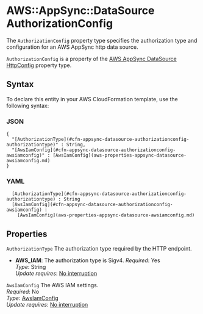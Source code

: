 # AWS::AppSync::DataSource AuthorizationConfig<a name="aws-properties-appsync-datasource-authorizationconfig"></a>

The `AuthorizationConfig` property type specifies the authorization type and configuration for an AWS AppSync http data source\.

 `AuthorizationConfig` is a property of the [AWS AppSync DataSource HttpConfig](https://docs.aws.amazon.com/AWSCloudFormation/latest/UserGuide/aws-properties-appsync-datasource-httpconfig.html) property type\. 

## Syntax<a name="aws-properties-appsync-datasource-authorizationconfig-syntax"></a>

To declare this entity in your AWS CloudFormation template, use the following syntax:

### JSON<a name="aws-properties-appsync-datasource-authorizationconfig-syntax.json"></a>

```
{
  "[AuthorizationType](#cfn-appsync-datasource-authorizationconfig-authorizationtype)" : String,
  "[AwsIamConfig](#cfn-appsync-datasource-authorizationconfig-awsiamconfig)" : [AwsIamConfig](aws-properties-appsync-datasource-awsiamconfig.md)
}
```

### YAML<a name="aws-properties-appsync-datasource-authorizationconfig-syntax.yaml"></a>

```
﻿  [AuthorizationType](#cfn-appsync-datasource-authorizationconfig-authorizationtype) : String
﻿  [AwsIamConfig](#cfn-appsync-datasource-authorizationconfig-awsiamconfig) : 
    [AwsIamConfig](aws-properties-appsync-datasource-awsiamconfig.md)
```

## Properties<a name="aws-properties-appsync-datasource-authorizationconfig-properties"></a>

`AuthorizationType`  <a name="cfn-appsync-datasource-authorizationconfig-authorizationtype"></a>
The authorization type required by the HTTP endpoint\.  
+  **AWS\_IAM**: The authorization type is Sigv4\.
*Required*: Yes  
*Type*: String  
*Update requires*: [No interruption](https://docs.aws.amazon.com/AWSCloudFormation/latest/UserGuide/using-cfn-updating-stacks-update-behaviors.html#update-no-interrupt)

`AwsIamConfig`  <a name="cfn-appsync-datasource-authorizationconfig-awsiamconfig"></a>
The AWS IAM settings\.  
*Required*: No  
*Type*: [AwsIamConfig](aws-properties-appsync-datasource-awsiamconfig.md)  
*Update requires*: [No interruption](https://docs.aws.amazon.com/AWSCloudFormation/latest/UserGuide/using-cfn-updating-stacks-update-behaviors.html#update-no-interrupt)